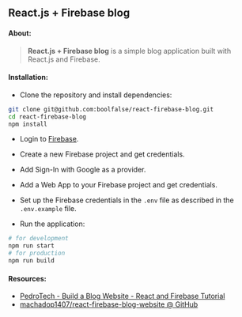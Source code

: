 
## React.js + Firebase blog



#### About:

> **React.js + Firebase blog** is a simple blog application built with React.js and Firebase.


#### Installation:

- Clone the repository and install dependencies:
```bash
git clone git@github.com:boolfalse/react-firebase-blog.git
cd react-firebase-blog
npm install
```

- Login to [Firebase](https://console.firebase.google.com/).
- Create a new Firebase project and get credentials.
- Add Sign-In with Google as a provider.
- Add a Web App to your Firebase project and get credentials.
- Set up the Firebase credentials in the `.env` file as described in the `.env.example` file.

- Run the application:
```bash
# for development
npm run start
# for production
npm run build
```

#### Resources:

- [PedroTech - Build a Blog Website - React and Firebase Tutorial](https://www.youtube.com/watch?v=zL0dKETbCNE)
- [machadop1407/react-firebase-blog-website @ GitHub](https://github.com/machadop1407/react-firebase-blog-website)
